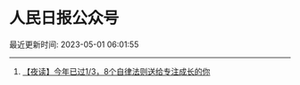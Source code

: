 # 人民日报公众号

最近更新时间: 2023-05-01 06:01:55

--- 
1. [【夜读】今年已过1/3，8个自律法则送给专注成长的你](https://mp.weixin.qq.com/s/rxa0YjIl0cBOkrR56GGBcA) 
